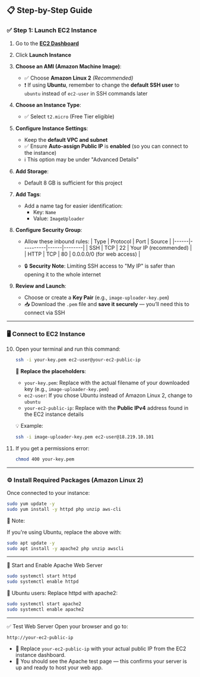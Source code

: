 ## 📋 Step-by-Step Guide

### ✅ Step 1: Launch EC2 Instance

1. Go to the [**EC2 Dashboard**](https://console.aws.amazon.com/ec2/)

2. Click **Launch Instance**

3. **Choose an AMI (Amazon Machine Image)**:
   - ✅ Choose **Amazon Linux 2** *(Recommended)*
   - ❗ If using **Ubuntu**, remember to change the **default SSH user** to `ubuntu` instead of `ec2-user` in SSH commands later

4. **Choose an Instance Type**:
   - ✅ Select `t2.micro` (Free Tier eligible)

5. **Configure Instance Settings**:
   - Keep the **default VPC and subnet**
   - ✅ Ensure **Auto-assign Public IP** is **enabled** (so you can connect to the instance)
   - ℹ️ This option may be under "Advanced Details"

6. **Add Storage**:
   - Default 8 GB is sufficient for this project

7. **Add Tags**:
   - Add a name tag for easier identification:
     - Key: `Name`
     - Value: `ImageUploader`

8. **Configure Security Group**:
   - Allow these inbound rules:
     | Type | Protocol | Port | Source |
     |------|----------|------|--------|
     | SSH  | TCP      | 22   | Your IP (recommended) |
     | HTTP | TCP      | 80   | 0.0.0.0/0 (for web access) |

   - 🔒 **Security Note**: Limiting SSH access to "My IP" is safer than opening it to the whole internet

9. **Review and Launch**:
   - Choose or create a **Key Pair** (e.g., `image-uploader-key.pem`)
   - 📥 Download the `.pem` file and **save it securely** — you’ll need this to connect via SSH

---

### 🖥️ Connect to EC2 Instance

10. Open your terminal and run this command:

    ```bash
    ssh -i your-key.pem ec2-user@your-ec2-public-ip
    ```

    🔧 **Replace the placeholders**:
    - `your-key.pem`: Replace with the actual filename of your downloaded key (e.g., `image-uploader-key.pem`)
    - `ec2-user`: If you chose Ubuntu instead of Amazon Linux 2, change to `ubuntu`
    - `your-ec2-public-ip`: Replace with the **Public IPv4** address found in the EC2 instance details

    💡 Example:
    ```bash
    ssh -i image-uploader-key.pem ec2-user@18.219.10.101
    ```

11. If you get a permissions error:
    ```bash
    chmod 400 your-key.pem
    ```

---

### ⚙️ Install Required Packages (Amazon Linux 2)

Once connected to your instance:

```bash
sudo yum update -y
sudo yum install -y httpd php unzip aws-cli
```

📌 Note:

If you're using Ubuntu, replace the above with:

```bash
sudo apt update -y
sudo apt install -y apache2 php unzip awscli
```

---

🚀 Start and Enable Apache Web Server
```bash
sudo systemctl start httpd
sudo systemctl enable httpd
```

📌 Ubuntu users:
Replace httpd with apache2:
```bash
sudo systemctl start apache2
sudo systemctl enable apache2
```

---

✅ Test Web Server
Open your browser and go to:
```arduino
http://your-ec2-public-ip
```

- 🔧 Replace `your-ec2-public-ip` with your actual public IP from the EC2 instance dashboard.
- 🧪 You should see the Apache test page — this confirms your server is up and ready to host your web app.


